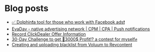 # Blog posts
<!-- BLOG-POST-LIST:START -->
- [✅ Dolphin❗️a tool for those who work with Facebook ads❗️](https://afflift.com/f/threads/%E2%9C%85-dolphin%E2%9D%97%EF%B8%8Fa-tool-for-those-who-work-with-facebook-ads%E2%9D%97%EF%B8%8F.7096/)
- [EvaDav - native advertising network | CPM | CPA | Push notifications](https://afflift.com/f/threads/evadav-native-advertising-network-cpm-cpa-push-notifications.1501/)
- [Record ClickDealer Offer Information](https://afflift.com/f/threads/record-clickdealer-offer-information.6898/)
- [30-Day Challenge to get 🎯3000$ Profit⁉ a contest for myself✊](https://afflift.com/f/threads/30-day-challenge-to-get-%F0%9F%8E%AF3000-profit%E2%81%89-a-contest-for-myself%E2%9C%8A.9419/)
- [Creating and uploading blacklist from Voluum to Revcontent](https://afflift.com/f/threads/creating-and-uploading-blacklist-from-voluum-to-revcontent.10004/)
<!-- BLOG-POST-LIST:END -->

